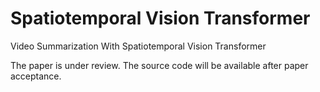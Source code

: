 # Spatiotemporal Vision Transformer

Video Summarization With Spatiotemporal Vision Transformer

The paper is under review.
The source code will be available after paper acceptance. 
